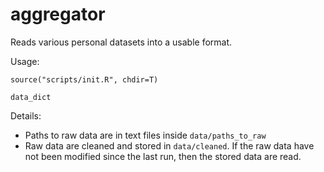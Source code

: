 # aggregator

Reads various personal datasets into a usable format.

Usage: 

```{r}
source("scripts/init.R", chdir=T)

data_dict
```

Details:  
- Paths to raw data are in text files inside `data/paths_to_raw`
- Raw data are cleaned and stored in `data/cleaned`. If the raw data have not been modified since the last run, then the stored data are read.

